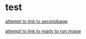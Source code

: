 test
====

[attempt to link to secondpage](secondpage.html)

[attempt to link to ready to run image](readytorun.jpg)
